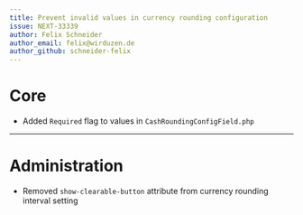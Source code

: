 ```yaml
---
title: Prevent invalid values in currency rounding configuration
issue: NEXT-33339
author: Felix Schneider
author_email: felix@wirduzen.de
author_github: schneider-felix
---
```

# Core
* Added `Required` flag to values in `CashRoundingConfigField.php`
___
# Administration
* Removed `show-clearable-button` attribute from currency rounding interval setting 
